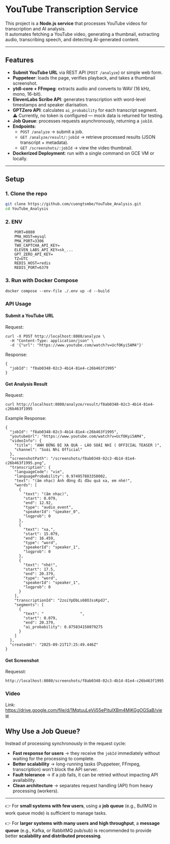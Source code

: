 # YouTube Transcription Service

This project is a **Node.js service** that processes YouTube videos for transcription and AI analysis.  
It automates fetching a YouTube video, generating a thumbnail, extracting audio, transcribing speech, and detecting AI-generated content.

---

## Features

- **Submit YouTube URL** via REST API (`POST /analyze`) or simple web form.
- **Puppeteer**: loads the page, verifies playback, and takes a thumbnail screenshot.
- **ytdl-core + FFmpeg**: extracts audio and converts to WAV (16 kHz, mono, 16-bit).
- **ElevenLabs Scribe API**: generates transcription with word-level timestamps and speaker diarisation.
- **GPTZero API**: calculates `ai_probability` for each transcript segment.  
  ⚠️ Currently, no token is configured — mock data is returned for testing.
- **Job Queue**: processes requests asynchronously, returning a `jobId`.
- **Endpoints**:
  - `POST /analyze` → submit a job.
  - `GET /analyze/result/:jobId` → retrieve processed results (JSON transcript + metadata).
  - `GET /screenshots/:jobId` → view the video thumbnail.
- **Dockerized Deployment**: run with a single command on GCE VM or locally.

---

## Setup

### 1. Clone the repo
```bash
git clone https://github.com/cuongtsmbe/YouTube_Analysis.git
cd YouTube_Analysis
```
### 2. ENV
```
    PORT=8080
    PMA_HOST=mysql
    PMA_PORT=3306
    TWO_CAPTCHA_API_KEY=
    ELEVEN_LABS_API_KEY=sk_...
    GPT_ZERO_API_KEY=
    TZ=UTC
    REDIS_HOST=redis
    REDIS_PORT=6379
```
### 3. Run with Docker Compose
```
docker compose --env-file ./.env up -d --build

```

### API Usage
#### Submit a YouTube URL
Request: 
```
curl -X POST http://localhost:8080/analyze \
  -H "Content-Type: application/json" \
  -d '{"url": "https://www.youtube.com/watch?v=UcfOKyi5AM4"}'
```
Response:
```
{
  "jobId": "f8ab0348-02c3-4b14-81e4-c26b463f1995"
}

```

#### Get Analysis Result
Request: 
```
curl http://localhost:8080/analyze/result/f8ab0348-02c3-4b14-81e4-c26b463f1995

```
Example Response:
```
{
  "jobId": "f8ab0348-02c3-4b14-81e4-c26b463f1995",
  "youtubeUrl": "https://www.youtube.com/watch?v=UcfOKyi5AM4",
  "videoInfo": {
    "title": "ANH ĐỪNG ĐI XA QUÁ - LÁO SOÁI NHI ( OFFICIAL TEASER )",
    "channel": "Soái Nhi Official"
  },
  "screenshotPath": "/screenshots/f8ab0348-02c3-4b14-81e4-c26b463f1995.png",
  "transcription": {
    "languageCode": "vie",
    "languageProbability": 0.974957883358002,
    "text": "(âm nhạc) Anh đừng đi đâu quá xa, em nhé!",
    "words": [
      {
        "text": "(âm nhạc)",
        "start": 0.079,
        "end": 12.92,
        "type": "audio_event",
        "speakerId": "speaker_0",
        "logprob": 0
      },
      {
        "text": "xa,",
        "start": 15.079,
        "end": 16.459,
        "type": "word",
        "speakerId": "speaker_1",
        "logprob": 0
      },
      {
        "text": "nhé!",
        "start": 17.5,
        "end": 20.379,
        "type": "word",
        "speakerId": "speaker_1",
        "logprob": 0
      }
    ],
    "transcriptionId": "2zoiYpDbLs68OJssKpdJ",
    "segments": [
      {
        "text": "                ",
        "start": 0.079,
        "end": 20.379,
        "ai_probability": 0.875834158079275
      }
    ]
  },
  "createdAt": "2025-09-21T17:25:49.446Z"
}

```

#### Get Screenshot

Requesst: 
```
http://localhost:8080/screenshots/f8ab0348-02c3-4b14-81e4-c26b463f1995
```

### Video
Link: https://drive.google.com/file/d/1MqtuuLeVjj55ePituIXBm4MjKGgOGSaB/view

## Why Use a Job Queue?

Instead of processing synchronously in the request cycle:

- **Fast response for users** → they receive the `jobId` immediately without waiting for the processing to complete.
- **Better scalability** → long-running tasks (Puppeteer, FFmpeg, transcription) won’t block the API server.
- **Fault tolerance** → if a job fails, it can be retried without impacting API availability.
- **Clean architecture** → separates request handling (API) from heavy processing (workers).

---

👉 For **small systems with few users**, using a **job queue** (e.g., BullMQ in work queue mode) is sufficient to manage tasks.

👉 For **larger systems with many users and high throughput**, a **message queue** (e.g., Kafka, or RabbitMQ pub/sub) is recommended to provide better **scalability and distributed processing**.


